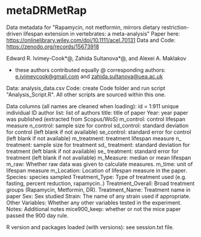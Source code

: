 # metaDRMetRap

Data metadata for "Rapamycin, not metformin, mirrors dietary restriction-driven lifespan extension in vertebrates: a meta-analysis"
Paper here: https://onlinelibrary.wiley.com/doi/10.1111/acel.70131
Data and Code: https://zenodo.org/records/15673918

Edward R. Ivimey-Cook*@, Zahida Sultanova*@, and Alexei A. Maklakov
* these authors contributed equally
@ corresponding authors: e.ivimeycook@gmail.com and zahida.sultanova@uea.ac.uk 

Data: analysis_data.csv
Code: create Code folder and run script "Analysis_Script.R". All other scripts are sourced within this one.

Data columns (all names are cleaned when loading):
id = 1:911 unique individual ID
author list: list of authors
title: title of paper
Year: year paper was published (extracted from Scopus/WoS)
m_control: control lifespan measure
n_control: sample size for control
sd_control: standard deviation for control (left blank if not available)
se_control: standard error for control (left blank if not available)
m_treatment: treatment lifespan measure
n_ treatment: sample size for treatment
sd_ treatment: standard deviation for treatment (left blank if not available)
se_ treatment: standard error for treatment (left blank if not available)
m_Measure: median or mean lifespan
m_raw: Whether raw data was given to calculate measures.
m_time: unit of lifespan measure
m_Location: Location of lifespan measure in the paper.
Species: species sampled
Treatment_Type: Type of treatment used (e.g. fasting, percent reduction, rapamycin..)
Treatment_Overall: Broad treatment groups (Rapamycin, Metformin, DR).
Treatment_Name: Treatment name in paper
Sex: Sex studied
Strain: The name of any strain used if appropriate.
Other Variables: Whether any other variables tested in the experiment.
Notes: Additional notes
mice900_keep: whether or not the mice paper passed the 900 day rule.

R version and packages loaded (with versions): see session.txt file. 




